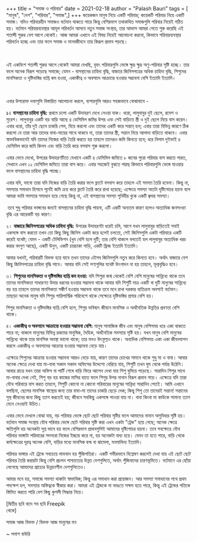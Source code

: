 +++
title = "সমাজ ও পরিবার"
date = 2021-02-18
author = "Palash Bauri"
tags = [ "মানুষ", "দেশ", "পরিবার", "সমাজ",]
+++
কয়েকজন মানুষ নিয়ে একটি পরিবার; কয়েকটি পরিবার নিয়ে একটি সমাজ। যদিও
পরিবারহীন সমাজও বর্তমান থাকতে পারে কিন্তু বেশিরভাগ তথাকথিত সমাজগুলি
পরিবার নিয়েই গঠিত হয়। বর্তমান পরিবারব্যবস্থার আমূল পরিবর্তন আসবে নতুন
সমাজ সংস্থায়, তার আভাস আমরা পেতে শুরু করেছি এই শতাব্দী শুরুর বেশ আগে
থেকেই। আজ আমরা এখানে এই বিষয় নিয়েই আলোচনা করবো, কিভাবে পরিবারব্যবস্থার
পরিবর্তন হচ্ছে এবং তার ফলে সমাজ ও মানবজীবনে তার কিরূপ প্রভাব পড়ছে।

 

  

  
 

এই একবিংশ শতাব্দী শুরুর আগে থেকেই আমরা দেখছি, বৃহৎ পরিবারগুলি ভেঙ্গে
ক্ষুদ্র ক্ষুদ্র অণু-পরিবার সৃষ্টি হচ্ছে। তার ফলে অনেক বিরূপ পড়েছে সমাজে;
যেমন - বাসস্থানের চাহিদা বৃদ্ধি, বাজারে জিনিসপত্রের অধিক চাহিদা বৃদ্ধি,
শিশুদের মানসিকতা ও দৃষ্টিভঙ্গির ব্যপ্তি কম হওয়া, একাকীত্ব ও অবসাদে
আক্রান্তে হওয়ার সম্ভাবনা বেশি ইত্যাদি ইত্যাদি। 

 

  
 

এবার উপরোক্ত দফাগুলি বিস্তারিত আলোচনা করলে, ব্যপারগুলি আরও সহজভাবে
বোঝাযাবে - 

**১। বাসস্থানের চাহিদা বৃদ্ধি:** প্রথমে চলো একটি উদাহরণ দেখে নেওয়া যাক।
ধরো, লালুবাবুর দুই ছেলে, রমেশ ও সুরেশ। লালুবাবুর একটি বড় বাড়ি আছে ৪
ডেসিমিল জমির উপর এবং সেই বাড়িতে স্ত্রী ও দুই ছেলে নিয়ে বাস করেন। এবার
ধরো, তাঁর দুই ছেলে চাকরি পেল, বিয়ে করলো এবং তাদের একটি করে সন্তান্ হল;
এবার তারা বিভিন্ন কারণে ঠিক করলো যে তারা আর তাদের বাবা-মায়ের সাথে থাকবে
না, তারা তাদের স্ত্রী, সন্তান নিয়ে আলাদা বাড়িতে থাকবে। এবার
স্বাভাবিকভাবেই যদি তাদের নিজের বাড়ি তৈরি করতে হয় তাহলে তাদেরও জমি কিনতে
হবে; ধরে নিলাম দুইভাই ৪ ডেসিমিল করে জমি কিনল এবং বাড়ি তৈরি করে বসবাস
শুরু করলো।

এবার ভেবে দেখো, উপরের উদাহরণটিতে যেখানে একটি ৪ ডেসিমিল জমিতে ৮ জনের পুরো
পরিবার বাস করতে পারত, সেখানে এখন ১২ ডেসিমিল জমিতে তারা বাস করে। এবার
সহজেই বুঝতে পারছ কিভাবে পরিবারগুলি ভেঙ্গে যাওয়ার ফলে বাসস্থানের চাহিদা
বৃদ্ধি পাচ্ছে। 

এবার যদি, ভাবো তারা যদি নিজের বাড়ি তৈরি করার ফলে ফ্ল্যটে বসবাস করে তাহলে
এই সমস্যা তৈরি হবেনা। কিন্তু না, সমস্যার সমাধান হিসাবে পূর্বেই জমি ক্রয়
করে ফ্ল্যাট তৈরি করে রাখা হয়েছে; এক্ষেত্রে সমস্যা অতটা দৃষ্টিগোচর হয়না
বলে আমরা ভাবি সমস্যার সমাধান হয়ে গেছে কিন্তু না, এই বাসস্থানের সমস্যা
পৃথিবীর বুকে একটি জ্বলন্ত সমস্যা। 

 তবে শুধু পরিবার ভাঙ্গনের জন্যই বাসস্থানের চাহিদা বৃদ্ধি পায়না, এটি একটি
অন্যতম কারণ হলেও অত্যাধিক জনসংখ্যা বৃদ্ধি এর আরেকটি বড় কারণ। 

২। **বাজারে জিনিসপত্রের অধিক চাহিদা বৃদ্ধি:** উপরের উদাহরণটা ধরেই চলি,
আগে যখন লালুবাবুর বাড়িতেই সবাই একসঙ্গে বাস করতো তখন তো কিছু কিছু জিনিস
একটা করে হলেই চলতো, সেই জিনিসগুলি একটা পরিবারে একটি করেই যথেষ্ট; যেমন -
একটি টেলিভিশন (খুব বেশি হলে দুটি; তার বেশি থাকলে বলতেই হল লালুবাবুর
অত্যাধিক খরচ করার বদগুণ আছে), একটি উনুন, একটি চারচাকা গাড়ি, একটি ফ্রিজ
ইত্যাদি ইত্যাদি। 

আবার যখনই, পরিবারটি বিভক্ত হয়ে যাবে তখন তাদের এইসব জিনিসগুলি নতুন করে
কিনতে হবে। অর্থাৎ বাজারে বেশ কিছু জিনিসপত্রের চাহিদা বৃদ্ধি পাবে। আবার
যদি সেই পণ্যগুলির যথেষ্ট উৎপাদন না হয় তাহলে, মূল্যবৃদ্ধিও হবে।

৩। **শিশুদের মানসিকতা ও দৃষ্টিভঙ্গির ব্যপ্তি কম হওয়া:** যদি শিশুরা জন্ম
থেকেই বেশি বেশি মানুষের সান্নিধ্যে থাকে তবে তাদের মানসিকতা সাধারণত উদার
ধরনের হওয়ার সম্ভাবনা থাকে আবার যদি শিশুটি মাত্র একটি বা দুটি মানুষের
সান্নিধ্যে বড় হয় তাহলে তাদের মানসিকতা সঙ্কীর্ণ হওয়ার সম্ভাবনা থাকে তবে
মনে রাখা দরকার ব্যতিক্রম অবশ্যই বর্তমান। তাছাড়া অনেক মানুষ যদি শিশুর
পারিপার্শ্বিক পরিবেশে থাকে সেক্ষেত্রে দৃষ্টিভঙ্গির প্রসার বেশি হয়। 

শিশুর মানসিকতা ও দৃষ্টিভঙ্গির ব্যপ্তি বেশি হলে, শিশুর ভবিষ্যৎ জীবনে
মানসিক ও অর্থনৈতিক উন্নতির প্রবণতা বেশি থাকে। 

৪। **একাকীত্ব ও অবসাদে আক্রান্তে হওয়ার সম্ভাবনা বেশি:** মানুষ সামাজিক
জীব এবং মানুষ বেশিসময় ধরে একা থাকতে পারে না; থাকলে মানুষের বিভিন্ন রকমের
মানুষিক, দৈহিক, অর্থনৈতিক সমস্যার সৃষ্টি হয়। যখন মানুষ বেশি মানুষের
সান্নিধ্যে থাকে তার মানসিক অবস্থা ভালো থাকে; তার মনও উৎফুল্লও থাকে।
অন্যদিক বেশিসময় একা একা জীবনযাপন করলে একাকীত্ব ও অবসাদের আক্রান্ত হওয়ার
সম্ভাবনা বেড়ে যায়। 

এক্ষেত্রে শিশুদের আক্রান্ত হওয়ার সম্ভাবনা আরও বেড়ে যায়, কারণ তাদের চোখের
সামনে থাকে শুধু মা ও বাবা। আবার অনেক ক্ষেত্রে দেখা যায় মা-বাবা সকাল সকাল
অফিসের উদ্দেশ্যে বেরিয়ে যায়, শিশুটি তখন ঘুম থেকে পর্যন্ত উঠেনি। আবার
রাত্রে যখন তারা অফিস বা পার্টি শেষে বাড়ি ফিরে আসেন দেখা যায় শিশু ঘুমিয়ে
পড়েছে। সারাদিন শিশুর সাথে মা-বাবার দেখা নেই, শিশু বড় হয় কাজের মাসির হাতে
ফলে শিশুর উপর নানান বিরূপ প্রভাব পড়ে। এক্ষেত্রে যদি তারা যৌথ পরিবারে বাস
করত তাহলে, শিশুটি কোনো না কোনো পরিবারের মানুষের সান্নিধ্য সারাদিন পেতই।
আমি এখানে বলছিনা, ছেলের মানসিক স্বাস্থ্যের জন্য তার বাবা-মা তাদের চাকরি
ছেড়ে দেক; কিন্তু শিশু তো তাদেরই সন্তান! সন্তানের সুস্থ জীবনের জন্য কিছু
ত্যাগ করতেই হয়; জীবনে সবকিছু একসঙ্গে পাওয়া যায় না। বাবা কিংবা মা কাউকে
সামান্য ত্যাগ মেনে নেওয়াই উচিত।  

  

 

এবার ভেবে দেখলে বোঝা যায়, বড় পরিবার ভেঙ্গে ছোট ছোট পরিবার সৃষ্টির ফলে
আমাদের নানান অসুবিধার সৃষ্টি হয়। বর্তমান সমাজ সংস্থায় যৌথ পরিবার ভেঙ্গে
ছোট পরিবার সৃষ্টি করা এখন একটা "ট্রেন্ড" হয়ে গেছে; অনেক ক্ষেত্রে
ক্ষতিগুলি হয় অনেকটা সুপ্ত ভাবে হয় ফলে বেশিরভাগ প্রভাবগুলিই আমাদের
দৃষ্টিগোচর হয়না। তবে সবক্ষেত্রে যৌথ পরিবার ভাঙ্গাটা পরিবারের সদস্যরা
নিজের ইচ্ছায় করে না, হয় অনেকটা বাধ্য হয়ে। যেমন তা হতে পারে, বাড়ি থেকে
কর্মক্ষেত্রের দূরত্ব অনেক বেশি, বাড়ির মধ্যে মানসিক দ্বন্দ্ব বা ঝামেলা,
মনমালিন্য ইত্যাদি।

পরিবার ভাঙ্গার এই ট্রেন্ডে সবচেয়ে লাভবান হয় পুঁজিপতিরা। একটি গভীরভাবে
বিশ্লেষণ করলেই দেখা যায় এই ছোট ছোট পরিবার তৈরি করারটা কিন্তু বেশি প্রচলন
পাশ্চাত্যের উন্নত দেশগুলিতে, অর্থাৎ পুঁজিবাদের চারণভূমিতে। বর্তমানে এর
ছোঁয়া লেগেছে আমাদের প্রাচ্যের উন্নয়নশীল দেশগুলিতেও। 

আমার মনে হয়, সমাজে সমস্যা থাকাটা স্বাভাবিক; কিন্তু এর সমাধান করা
প্রয়োজন। আর সমস্যা সমাধানের পথে প্রথম পদক্ষেপ হল, সমস্যার অস্তিত্বকে
স্বীকার করা। আমরা এই ট্রেন্ডকে না ভাঙতে সক্ষম হতে পারে, কিন্তু এই
ট্রেন্ডের গতিকে স্তিমিত করতে পারি বেশ কিছু কুশলী সিদ্ধান্ত নিয়ে।

  \[দ্বিতীয় ছবি বাদে সব ছবি Freepik  
থেকে\]    

সমাজ আজ বিভক্ত / বিভক্ত আজ মানুষের মন

~ পলাশ বাউরি
